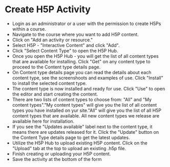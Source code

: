 <h1>Create H5P Activity </h1>

* Login as an administrator or a user with the permission to create H5Ps within a course.
* Navigate to the course where you want to add H5P content.
* Click on "Add an activity or resource."
* Select H5P - "Interactive Content" and click "Add".
* Click "Select Content Type" to open the H5P Hub.
* Once you open the H5P Hub - you will get the list of all content types that are available for installing. Click "Get" on any content type to proceed to the Content type details page.
* On Content type details page you can read the details about each content type, see the screenshoots and examples of use. Click "Install" to install the selected content type.
* The content type is now installed and ready for use. Click "Use" to open the editor and start creating the content.
* There are two lists of content types to choose from: "All" and "My content types"."My content types" will give you the list of all content types you have installed on yur site."All" will give you the list of all H5P content types that are available. All new content types we release are available here for installation.
* If you see the "Updates available" label next to the content type, it means there are updates released for it. Click the "Update" button on the Content Type details page to get the latest updates.
* Utilize the H5P Hub to upload existing H5P content. Click on the "Upload" tab at the top to upload an existing .h5p file.
* Finish creating or uploading your H5P content.
* Save the activity at the bottom of the form







